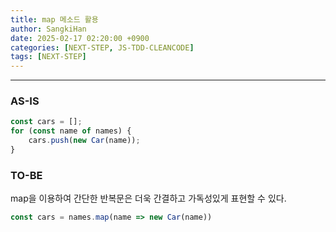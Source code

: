 ```yaml
---
title: map 메소드 활용
author: SangkiHan
date: 2025-02-17 02:20:00 +0900
categories: [NEXT-STEP, JS-TDD-CLEANCODE]
tags: [NEXT-STEP]
---
```

------------

### AS-IS
```javascript
const cars = [];
for (const name of names) {
    cars.push(new Car(name));
}
```

### TO-BE

map을 이용하여 간단한 반복문은 더욱 간결하고 가독성있게 표현할 수 있다.

``` javascript
const cars = names.map(name => new Car(name))
```